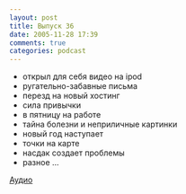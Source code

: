 ```yaml
---
layout: post
title: Выпуск 36
date: 2005-11-28 17:39
comments: true
categories: podcast
---
```


- открыл для себя видео на ipod
- ругательно-забавные письма
- перезд на новый хостинг
- сила привычки
- в пятницу на работе
- тайна болезни и неприличные картинки
- новый год наступает
- точки на карте
- насдак создает проблемы
- разное ...

[Аудио](https://podcast.umputun.com/media/ump_podcast36.mp3)
<audio src="https://podcast.umputun.com/media/ump_podcast36.mp3" preload="none">